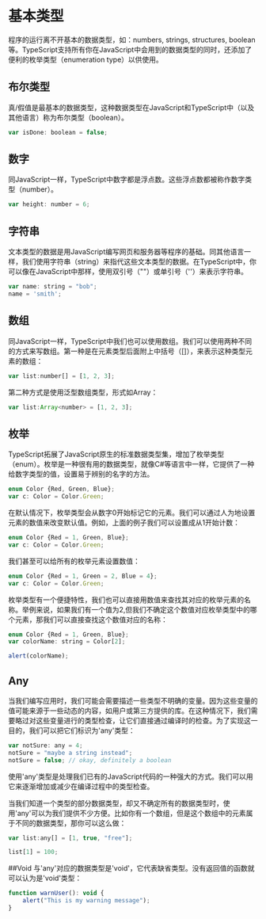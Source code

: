 # 基本类型

程序的运行离不开基本的数据类型，如：numbers, strings, structures, boolean等。TypeScript支持所有你在JavaScript中会用到的数据类型的同时，还添加了便利的枚举类型（enumeration type）以供使用。

## 布尔类型
真/假值是最基本的数据类型，这种数据类型在JavaScript和TypeScript中（以及其他语言）称为布尔类型（boolean）。

```js
var isDone: boolean = false;
```

## 数字
同JavaScript一样，TypeScript中数字都是浮点数。这些浮点数都被称作数字类型（number）。

```js
var height: number = 6;
```

## 字符串
文本类型的数据是用JavaScript编写网页和服务器等程序的基础。同其他语言一样，我们使用字符串（string）来指代这些文本类型的数据。在TypeScript中，你可以像在JavaScript中那样，使用双引号（""）或单引号（''）来表示字符串。

```js
var name: string = "bob";
name = 'smith';
```

## 数组
同JavaScript一样，TypeScript中我们也可以使用数组。我们可以使用两种不同的方式来写数组。第一种是在元素类型后面附上中括号（[]），来表示这种类型元素的数组：

```js
var list:number[] = [1, 2, 3];
```

第二种方式是使用泛型数组类型，形式如Array<elemType>：

```js
var list:Array<number> = [1, 2, 3];
```

## 枚举
TypeScript拓展了JavaScript原生的标准数据类型集，增加了枚举类型（enum）。枚举是一种很有用的数据类型，就像C#等语言中一样，它提供了一种给数字类型的值，设置易于辨别的名字的方法。

```js
enum Color {Red, Green, Blue};
var c: Color = Color.Green;
```

在默认情况下，枚举类型会从数字0开始标记它的元素。我们可以通过人为地设置元素的数值来改变默认值。例如，上面的例子我们可以设置成从1开始计数：

```js
enum Color {Red = 1, Green, Blue};
var c: Color = Color.Green;
```

我们甚至可以给所有的枚举元素设置数值：

```js
enum Color {Red = 1, Green = 2, Blue = 4};
var c: Color = Color.Green;
```

枚举类型有一个便捷特性，我们也可以直接用数值来查找其对应的枚举元素的名称。举例来说，如果我们有一个值为2,但我们不确定这个数值对应枚举类型中的哪个元素，那我们可以直接查找这个数值对应的名称：

```js
enum Color {Red = 1, Green, Blue};
var colorName: string = Color[2];

alert(colorName);
```

## Any
当我们编写应用时，我们可能会需要描述一些类型不明确的变量。因为这些变量的值可能来源于一些动态的内容，如用户或第三方提供的库。在这种情况下，我们需要略过对这些变量进行的类型检查，让它们直接通过编译时的检查。为了实现这一目的，我们可以把它们标识为'any'类型：

```js
var notSure: any = 4;
notSure = "maybe a string instead";
notSure = false; // okay, definitely a boolean
```

使用'any'类型是处理我们已有的JavaScript代码的一种强大的方式。我们可以用它来逐渐增加或减少在编译过程中的类型检查。

当我们知道一个类型的部分数据类型，却又不确定所有的数据类型时，使用'any'可以为我们提供不少方便。比如你有一个数组，但是这个数组中的元素属于不同的数据类型，那你可以这么做：

```js
var list:any[] = [1, true, "free"];

list[1] = 100;
```

##Void
与'any'对应的数据类型是'void'，它代表缺省类型。没有返回值的函数就可以认为是'void'类型：

```js
function warnUser(): void {
    alert("This is my warning message");
}
```
